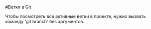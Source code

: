#Ветки в Git

Чтобы посмотреть все активные ветки в проекте, нужно вызвать команду 'git branch' без аргументов.
